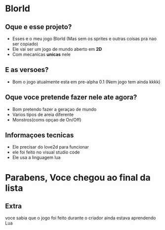 # Blorld
## Oque e esse projeto?
- Esses e o meu jogo Blorld (Mas sem os sprites e outras coisas pra nao ser copiado)
- Ele vai ser um jogo de mundo aberto em **2D**
- Com mecanicas **unicas** nele
 
## E as versoes?
- Bom o jogo atualmente esta em pre-alpha 0.1 (Nem jogo tem ainda kkkk)

## Oque voce pretende fazer nele ate agora?
- Bom pretendo fazer a geraçao de mundo
- Varios tipos de areia diferente
- Monstros(coms opçao de On/Off)

## Informaçoes tecnicas
- Ele precisar do love2d para funcionar
- ele foi feito no visual studio code
- Ele usa a linguagem lua

# Parabens, Voce chegou ao final da lista




## Extra
voce sabia que o jogo foi feito durante o criador ainda estava aprendendo Lua
